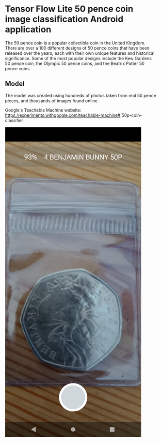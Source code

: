 # Tensor Flow Lite 50 pence coin image classification Android application

The 50 pence coin is a popular collectible coin in the United Kingdom. 
There are over a 100 different designs of 50 pence coins that have been released over the years,
each with their own unique features and historical significance. 
Some of the most popular designs include the Kew Gardens 50 pence coin, the Olympic 50 pence
coins, and the Beatrix Potter 50 pence coins.

## Model

The model was created using hundreds of photos taken from real 50 pence pieces, 
and thousands of images found online. 

Google's Teachable Machine website: 
https://experiments.withgoogle.com/teachable-machine# 50p-coin-classifier

<img src="/screenshots/screenshot.png">

